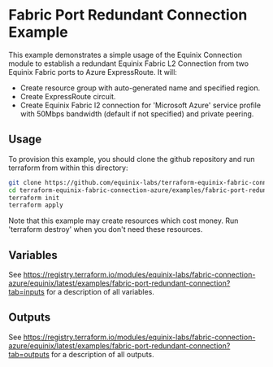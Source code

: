 # Fabric Port Redundant Connection Example

This example demonstrates a simple usage of the Equinix Connection module to establish a redundant Equinix Fabric L2 Connection from two Equinix Fabric ports to Azure ExpressRoute. It will:

- Create resource group with auto-generated name and specified region.
- Create ExpressRoute circuit.
- Create Equinix Fabric l2 connection for 'Microsoft Azure' service profile with 50Mbps bandwidth (default if not specified) and private peering.

## Usage

To provision this example, you should clone the github repository and run terraform from within this directory:

```bash
git clone https://github.com/equinix-labs/terraform-equinix-fabric-connection-azure.git
cd terraform-equinix-fabric-connection-azure/examples/fabric-port-redundant-connection
terraform init
terraform apply
```

Note that this example may create resources which cost money. Run 'terraform destroy' when you don't need these resources.

## Variables

See <https://registry.terraform.io/modules/equinix-labs/fabric-connection-azure/equinix/latest/examples/fabric-port-redundant-connection?tab=inputs> for a description of all variables.

## Outputs

See <https://registry.terraform.io/modules/equinix-labs/fabric-connection-azure/equinix/latest/examples/fabric-port-redundant-connection?tab=outputs> for a description of all outputs.
